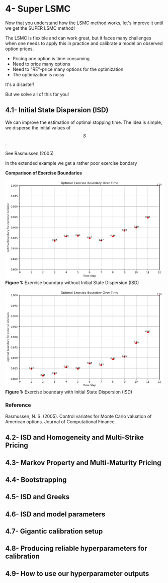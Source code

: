 # 4- Super LSMC
Now that you understand how the LSMC method works, let's improve it until we get the SUPER LSMC method!

The LSMC is flexible and can work great, but it faces many challenges when one needs to apply this in practice and calibrate a model on observed option prices.
- Pricing one option is time consuming
- Need to price many options
- Need to "RE"-price many options for the optimization
- The optimization is noisy

It's a disaster!

But we solve all of this for you!

## 4.1- Initial State Dispersion (ISD)
We can improve the estimation of optimal stopping time. The idea is simple, we disperse the initial values of $$S$$.

See Rasmussen (2005)

In the extended example we get a rather poor exercise bondary

**Comparison of Exercise Boundaries**

![Exercise Boundary without an ISD](3.2.1_exercise_boundary.png)  
**Figure 1:** Exercise boundary without Initial State Dispersion (ISD)

![Exercise Boundary with an ISD](4.1.1_exercise_boundary.png)  
**Figure 1:** Exercise boundary with Initial State Dispersion (ISD)


### Reference
Rasmussen, N. S. (2005). Control variates for Monte Carlo valuation of American options. Journal of Computational Finance.




## 4.2- ISD and Homogeneity and Multi-Strike Pricing


## 4.3- Markov Property and Multi-Maturity Pricing


## 4.4- Bootstrapping


## 4.5- ISD and Greeks


## 4.6- ISD and model parameters


## 4.7- Gigantic calibration setup


## 4.8- Producing reliable hyperparameters for calibration


## 4.9- How to use our hyperparameter outputs

